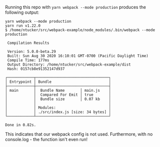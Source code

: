 Running this repo with `yarn webpack --mode production` produces the following output:

```
yarn webpack --mode production
yarn run v1.22.0
$ /home/ntucker/src/webpack-example/node_modules/.bin/webpack --mode production

 Compilation Results

 Version: 5.0.0-beta.29
 Built: Sun Aug 30 2020 16:10:01 GMT-0700 (Pacific Daylight Time)
 Compile Time: 177ms
 Output Directory: /home/ntucker/src/webpack-example/dist
 Hash: 0157cb8e91352147d937

┌────────────┬─────────────────────────────────┐
│ Entrypoint │ Bundle                          │
├────────────┼─────────────────────────────────┤
│ main       │  Bundle Name       │ main.js    │
│            │  Compared For Emit │ true       │
│            │  Bundle size       │ 0.07 kb    │
│            │                                 │
│            │ Modules:                        │
│            │ ./src/index.js [size: 34 bytes] │
└────────────┴─────────────────────────────────┘

Done in 0.82s.
```

This indicates that our webpack config is not used. Furthermore, with no console.log - the function isn't even run!
